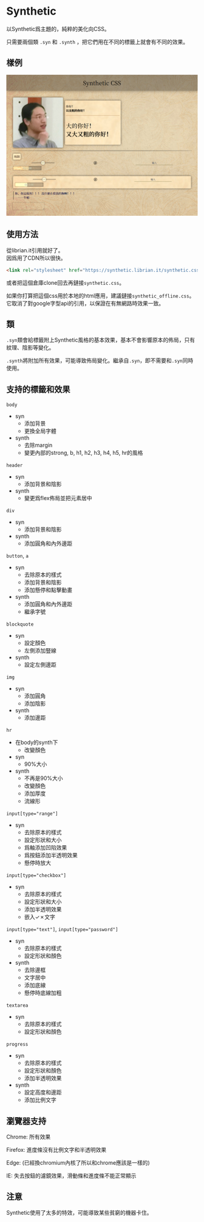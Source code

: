 # Synthetic

以Synthetic爲主題的，純粹的美化向CSS。

只需要兩個類 `.syn` 和 `.synth` ，把它們用在不同的標籤上就會有不同的效果。

## 樣例

![樣例.jpg](樣例.jpg)

## 使用方法

從librian.it引用就好了。  
因爲用了CDN所以很快。

```html
<link rel="stylesheet" href="https://synthetic.librian.it/synthetic.css">
```

或者把這個倉庫clone回去再鏈接`synthetic.css`。

如果你打算把這個css用於本地的html應用，建議鏈接`synthetic_offline.css`。它取消了對google字型api的引用，以保證在有無網路時效果一致。

## 類

`.syn`類會給標籤附上Synthetic風格的基本效果，基本不會影響原本的佈局，只有紋理、陰影等變化。

`.synth`將附加所有效果，可能導致佈局變化。繼承自`.syn`，即不需要和`.syn`同時使用。

## 支持的標籤和效果

`body`
+ syn
    - 添加背景
    - 更換全局字體
+ synth
    - 去除margin
    - 變更內部的strong, b, h1, h2, h3, h4, h5, hr的風格
    
`header`
+ syn
    - 添加背景和陰影
+ synth
    - 變更爲flex佈局並把元素居中

`div`
+ syn
    - 添加背景和陰影
+ synth
    - 添加圓角和內外邊距

`button`, `a`
+ syn
    - 去除原本的樣式
    - 添加背景和陰影
    - 添加懸停和點擊動畫
+ synth
    - 添加圓角和內外邊距
    - 繼承字號

`blockquote`
+ syn
    - 設定顏色
    - 左側添加豎線
+ synth
    - 設定左側邊距

`img`
+ syn
    - 添加圓角
    - 添加陰影
+ synth
    - 添加邊距

`hr`
+ 在body的synth下
    - 改變顏色
+ syn
    - 90%大小
+ synth
    - 不再是90%大小
    - 改變顏色
    - 添加厚度
    - 流線形

`input[type="range"]`
+ syn
    - 去除原本的樣式
    - 設定形狀和大小
    - 爲軸添加凹陷效果
    - 爲按鈕添加半透明效果
    - 懸停時放大

`input[type="checkbox"]`
+ syn
    - 去除原本的樣式
    - 設定形狀和大小
    - 添加半透明效果
    - 嵌入✓✗文字

`input[type="text"]`, `input[type="password"]`
+ syn
    - 去除原本的樣式
    - 設定形狀和顏色
+ synth
    - 去除邊框
    - 文字居中
    - 添加底線
    - 懸停時底線加粗

`textarea`
+ syn
    - 去除原本的樣式
    - 設定形狀和顏色

`progress`
+ syn
    - 去除原本的樣式
    - 設定形狀和顏色
    - 添加半透明效果
+ synth
    - 設定高度和邊距
    - 添加比例文字

## 瀏覽器支持

Chrome: 所有效果

Firefox: 進度條沒有比例文字和半透明效果

Edge: (已經換chromium內核了所以和chrome應該是一樣的)

IE: 失去按鈕的濾鏡效果，滑動條和進度條不能正常顯示

## 注意

Synthetic使用了太多的特效，可能導致某些貧窮的機器卡住。
